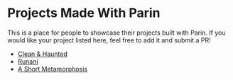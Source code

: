 # Projects Made With Parin

This is a place for people to showcase their projects built with Parin.
If you would like your project listed here, feel free to add it and submit a PR!

* [Clean & Haunted](https://kapendev.itch.io/clean-haunted)
* [Runani](https://kapendev.itch.io/runani)
* [A Short Metamorphosis](https://kapendev.itch.io/a-short-metamorphosis)
